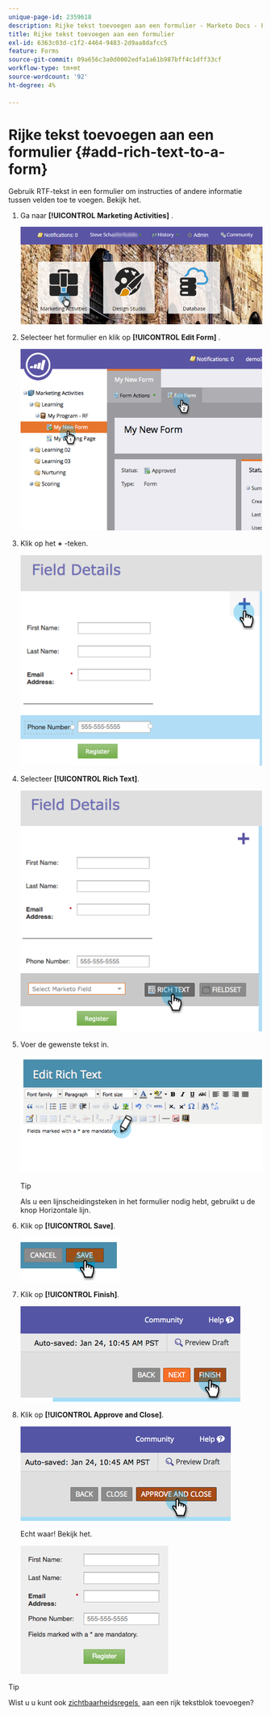 ```yaml
---
unique-page-id: 2359618
description: Rijke tekst toevoegen aan een formulier - Marketo Docs - Productdocumentatie
title: Rijke tekst toevoegen aan een formulier
exl-id: 6363c03d-c1f2-4464-9483-2d9aa8dafcc5
feature: Forms
source-git-commit: 09a656c3a0d0002edfa1a61b987bff4c1dff33cf
workflow-type: tm+mt
source-wordcount: '92'
ht-degree: 4%

---
```


# Rijke tekst toevoegen aan een formulier {#add-rich-text-to-a-form}

Gebruik RTF-tekst in een formulier om instructies of andere informatie tussen velden toe te voegen. Bekijk het.

1. Ga naar **[!UICONTROL Marketing Activities]** .

   ![](assets/login-marketing-activities-2.png)

1. Selecteer het formulier en klik op **[!UICONTROL Edit Form]** .

   ![](assets/image2014-9-15-16-3a46-3a7.png)

1. Klik op het **+** -teken.

   ![](assets/image2014-9-15-16-3a46-3a43.png)

1. Selecteer **[!UICONTROL Rich Text]**.

   ![](assets/image2014-9-15-16-3a47-3a9.png)

1. Voer de gewenste tekst in.

   ![](assets/image2014-9-15-16-3a47-3a20.png)

   >[!TIP]
   >
   >Als u een lijnscheidingsteken in het formulier nodig hebt, gebruikt u de knop Horizontale lijn.

1. Klik op **[!UICONTROL Save]**.

   ![](assets/image2014-9-15-16-3a48-3a18.png)

1. Klik op **[!UICONTROL Finish]**.

   ![](assets/image2014-9-15-16-3a48-3a36.png)

1. Klik op **[!UICONTROL Approve and Close]**.

   ![](assets/image2014-9-15-16-3a48-3a51.png)

   Echt waar! Bekijk het.

   ![](assets/image2014-9-15-16-3a48-3a58.png)

>[!TIP]
>
>Wist u u kunt ook [&#x200B; zichtbaarheidsregels &#x200B;](/help/marketo/product-docs/demand-generation/forms/form-fields/dynamically-toggle-visibility-of-a-form-field.md) aan een rijk tekstblok toevoegen?
